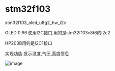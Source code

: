 # stm32f103
stm32f103_oled_u8g2_hw_i2c

OLED 0.96 使用I2C接口,用的是stm32f103c8t6的i2c2

HP203B用的是I2C1接口

实现功能:显示温度,气压,高度信息

![image](https://user-images.githubusercontent.com/17819126/236109770-64325d71-4079-49ec-9ebc-e1bbd39f2fcf.png)
